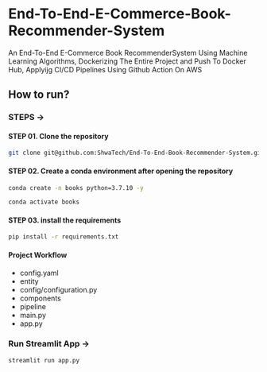 # End-To-End-E-Commerce-Book-Recommender-System

An End-To-End E-Commerce Book RecommenderSystem Using Machine Learning Algorithms, Dockerizing The Entire Project and Push To Docker Hub, Applyijg CI/CD Pipelines Using Github Action On AWS

## How to run?

### STEPS ->

#### STEP 01. Clone the repository

```bash
git clone git@github.com:ShwaTech/End-To-End-Book-Recommender-System.git
```

#### STEP 02. Create a conda environment after opening the repository

```bash
conda create -n books python=3.7.10 -y
```

```bash
conda activate books
```

#### STEP 03. install the requirements

```bash
pip install -r requirements.txt
```

#### Project Workflow

- config.yaml
- entity
- config/configuration.py
- components
- pipeline
- main.py
- app.py

### Run Streamlit App ->

```bash
streamlit run app.py
```
